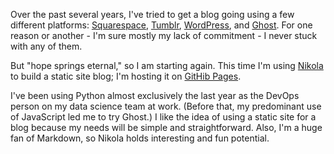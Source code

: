<!--
.. title: Creating a Blog on GitHub Pages
.. slug: creating-a-blog-on-github-pages
.. date: 2020-11-08 19:44:06 UTC-05:00
.. tags: github
.. category: blog
.. link:
.. description:
.. type: text
.. nocomments: True
-->

Over the past several years, I've tried to get a blog going using a few different platforms: [Squarespace](https://www.squarespace.com), [Tumblr](https://www.tumblr.com), [WordPress](https://wordpress.com), and [Ghost](https://ghost.org). For one reason or another - I'm sure mostly my lack of commitment - I never stuck with any of them.

<!-- TEASER_END -->

But "hope springs eternal," so I am starting again. This time I'm using [Nikola](https://getnikola.com/blog/) to build a static site blog; I'm hosting it on [GitHib Pages](https://pages.github.com).

I've been using Python almost exclusively the last year as the DevOps person on my data science team at work. (Before that, my predominant use of JavaScript led me to try Ghost.) I like the idea of using a static site for a blog because my needs will be simple and straightforward. Also, I'm a huge fan of Markdown, so Nikola holds interesting and fun potential.

